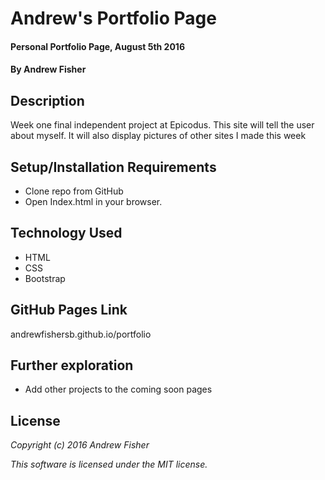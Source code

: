 # Andrew's Portfolio Page

#### Personal Portfolio Page, August 5th 2016

#### By Andrew Fisher

## Description

Week one final independent project at Epicodus. This site will tell the user about myself. It will also display pictures of other sites I made this week

## Setup/Installation Requirements
* Clone repo from GitHub
* Open Index.html in your browser.

## Technology Used
* HTML
* CSS
* Bootstrap

## GitHub Pages Link
andrewfishersb.github.io/portfolio

## Further exploration
* Add other projects to the coming soon pages

## License

_Copyright (c) 2016 Andrew Fisher_

_This software is licensed under the MIT license._
